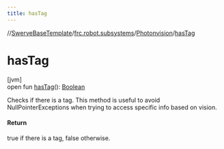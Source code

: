 ```yaml
---
title: hasTag
---
```

//[SwerveBaseTemplate](../../../index.html)/[frc.robot.subsystems](../index.html)/[Photonvision](index.html)/[hasTag](has-tag.html)



# hasTag



[jvm]\
open fun [hasTag](has-tag.html)(): [Boolean](https://kotlinlang.org/api/latest/jvm/stdlib/kotlin/-boolean/index.html)



Checks if there is a tag. This method is useful to avoid NullPointerExceptions when trying to access specific info based on vision.



#### Return



true if there is a tag, false otherwise.




